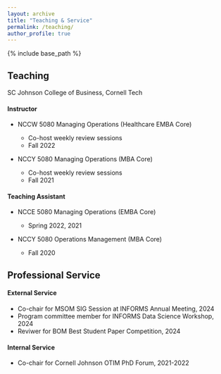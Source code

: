 ```yaml
---
layout: archive
title: "Teaching & Service"
permalink: /teaching/
author_profile: true
---
```


{% include base_path %}
## Teaching 
SC Johnson College of Business, Cornell Tech
#### Instructor
* NCCW 5080 Managing Operations (Healthcare EMBA Core)
   * Co-host weekly review sessions
   * Fall 2022
     
* NCCY 5080 Managing Operations (MBA Core)
   * Co-host weekly review sessions
   * Fall 2021
     
#### Teaching Assistant
* NCCE 5080 Managing Operations (EMBA Core)
  * Spring 2022, 2021
    
* NCCY 5080 Operations Management (MBA Core)
  * Fall 2020


## Professional Service
#### External Service
* Co-chair for MSOM SIG Session at INFORMS Annual Meeting, 2024
* Program committee member for INFORMS Data Science Workshop, 2024
* Reviwer for BOM Best Student Paper Competition, 2024
#### Internal Service
* Co-chair for Cornell Johnson OTIM PhD Forum, 2021-2022
